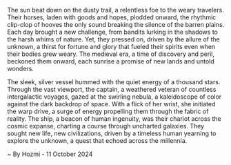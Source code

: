 
The sun beat down on the dusty trail, a relentless foe to the weary travelers. Their horses, laden with goods and hopes, plodded onward, the rhythmic clip-clop of hooves the only sound breaking the silence of the barren plains. Each day brought a new challenge, from bandits lurking in the shadows to the harsh whims of nature. Yet, they pressed on, driven by the allure of the unknown, a thirst for fortune and glory that fueled their spirits even when their bodies grew weary. The medieval era, a time of discovery and peril, beckoned them onward, each sunrise a promise of new lands and untold wonders. 

The sleek, silver vessel hummed with the quiet energy of a thousand stars. Through the vast viewport, the captain, a weathered veteran of countless intergalactic voyages, gazed at the swirling nebula, a kaleidoscope of color against the dark backdrop of space. With a flick of her wrist, she initiated the warp drive, a surge of energy propelling them through the fabric of reality. The ship, a beacon of human ingenuity, was their chariot across the cosmic expanse, charting a course through uncharted galaxies.  They sought new life, new civilizations, driven by a timeless human yearning to explore the unknown, a quest that echoed across the millennia. 

~ By Hozmi - 11 October 2024
